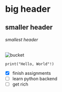 # big header
## smaller header
###### smallest header
![bucket](https://i.kym-cdn.com/photos/images/original/002/185/255/d3f)
```
print("Hello, World"!)
```
- [x] finish assignments
- [ ] learn python backend
- [ ] get rich
